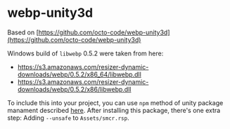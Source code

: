 webp-unity3d
============

Based on [https://github.com/octo-code/webp-unity3d](https://github.com/octo-code/webp-unity3d)

Windows build of `libwebp` 0.5.2 were taken from here:

* https://s3.amazonaws.com/resizer-dynamic-downloads/webp/0.5.2/x86_64/libwebp.dll
* https://s3.amazonaws.com/resizer-dynamic-downloads/webp/0.5.2/x86/libwebp.dll

To include this into your project, you can use `npm` method of unity package manament described [here](https://github.com/minhhh/UBootstrap). After installing this package, there's one extra step: Adding `--unsafe` to `Assets/smcr.rsp`.
